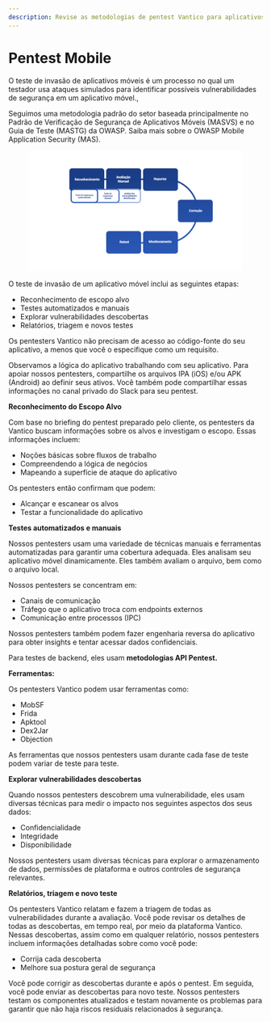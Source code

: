 ```yaml
---
description: Revise as metodologias de pentest Vantico para aplicativos móveis.
---
```


# Pentest Mobile

O teste de invasão de aplicativos móveis é um processo no qual um testador usa ataques simulados para identificar possíveis vulnerabilidades de segurança em um aplicativo móvel.,



Seguimos uma metodologia padrão do setor baseada principalmente no Padrão de Verificação de Segurança de Aplicativos Móveis (MASVS) e no Guia de Teste (MASTG) da OWASP. Saiba mais sobre o OWASP Mobile Application Security (MAS).

<figure><img src="../../.gitbook/assets/vantico-ilustração-reconhecimento1.png" alt=""><figcaption></figcaption></figure>



O teste de invasão de um aplicativo móvel inclui as seguintes etapas:

* Reconhecimento de escopo alvo&#x20;
* Testes automatizados e manuais&#x20;
* Explorar vulnerabilidades descobertas&#x20;
* Relatórios, triagem e novos testes



Os pentesters Vantico não precisam de acesso ao código-fonte do seu aplicativo, a menos que você o especifique como um requisito.

Observamos a lógica do aplicativo trabalhando com seu aplicativo. Para apoiar nossos pentesters, compartilhe os arquivos IPA (iOS) e/ou APK (Android) ao definir seus ativos. Você também pode compartilhar essas informações no canal privado do Slack para seu pentest.



**Reconhecimento do Escopo Alvo**

Com base no briefing do pentest preparado pelo cliente, os pentesters da Vantico buscam informações sobre os alvos e investigam o escopo. Essas informações incluem:

* Noções básicas sobre fluxos de trabalho&#x20;
* Compreendendo a lógica de negócios&#x20;
* Mapeando a superfície de ataque do aplicativo

Os pentesters então confirmam que podem:

* Alcançar e escanear os alvos&#x20;
* Testar a funcionalidade do aplicativo



**Testes automatizados e manuais**

Nossos pentesters usam uma variedade de técnicas manuais e ferramentas automatizadas para garantir uma cobertura adequada. Eles analisam seu aplicativo móvel dinamicamente. Eles também avaliam o arquivo, bem como o arquivo local.

Nossos pentesters se concentram em:

* Canais de comunicação&#x20;
* Tráfego que o aplicativo troca com endpoints externos&#x20;
* Comunicação entre processos (IPC)

Nossos pentesters também podem fazer engenharia reversa do aplicativo para obter insights e tentar acessar dados confidenciais.

Para testes de backend, eles usam **metodologias API Pentest.**



**Ferramentas:**

Os pentesters Vantico podem usar ferramentas como:

* MobSF&#x20;
* Frida&#x20;
* Apktool&#x20;
* Dex2Jar&#x20;
* Objection

As ferramentas que nossos pentesters usam durante cada fase de teste podem variar de teste para teste.



**Explorar vulnerabilidades descobertas**

Quando nossos pentesters descobrem uma vulnerabilidade, eles usam diversas técnicas para medir o impacto nos seguintes aspectos dos seus dados:

* Confidencialidade&#x20;
* Integridade&#x20;
* Disponibilidade

Nossos pentesters usam diversas técnicas para explorar o armazenamento de dados, permissões de plataforma e outros controles de segurança relevantes.



**Relatórios, triagem e novo teste**

Os pentesters Vantico relatam e fazem a triagem de todas as vulnerabilidades durante a avaliação. Você pode revisar os detalhes de todas as descobertas, em tempo real, por meio da plataforma Vantico. Nessas descobertas, assim como em qualquer relatório, nossos pentesters incluem informações detalhadas sobre como você pode:

* Corrija cada descoberta&#x20;
* Melhore sua postura geral de segurança

Você pode corrigir as descobertas durante e após o pentest. Em seguida, você pode enviar as descobertas para novo teste. Nossos pentesters testam os componentes atualizados e testam novamente os problemas para garantir que não haja riscos residuais relacionados à segurança.

